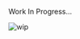 <!-- TODO(#256): Add CLI documentation here -->

Work In Progress...

![wip](https://images.pexels.com/photos/1445324/pexels-photo-1445324.jpeg)
